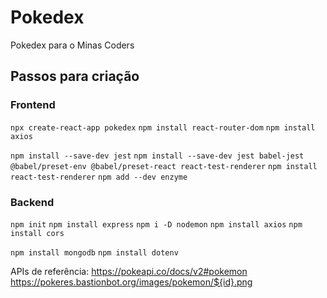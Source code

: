 # Pokedex
Pokedex para o Minas Coders


## Passos para criação

### Frontend
`npx create-react-app pokedex`
`npm install react-router-dom`
`npm install axios`

`npm install --save-dev jest`
`npm install --save-dev jest babel-jest @babel/preset-env @babel/preset-react react-test-renderer`
`npm install react-test-renderer`
`npm add --dev enzyme`

### Backend
`npm init`
`npm install express`
`npm i -D nodemon`
`npm install axios`
`npm install cors`

`npm install mongodb`
`npm install dotenv`

APIs de referência:
https://pokeapi.co/docs/v2#pokemon
https://pokeres.bastionbot.org/images/pokemon/${id}.png
